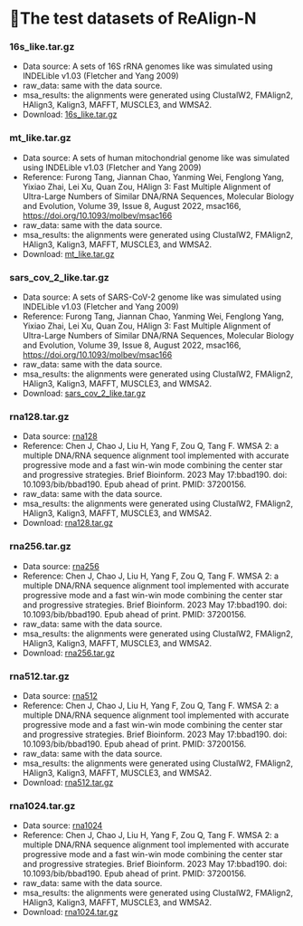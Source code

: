# 🔬The test datasets of ReAlign-N

### 16s_like.tar.gz
 - Data source: A sets of 16S rRNA genomes like was simulated using INDELible v1.03 (Fletcher and Yang 2009)
 - raw_data: same with the data source.
 - msa_results: the alignments were generated using ClustalW2, FMAlign2, HAlign3, Kalign3, MAFFT, MUSCLE3, and WMSA2.
 - Download: [16s_like.tar.gz](http://lab.malab.cn/soft/ReAlign-N/data/16s_like.tar.gz)

### mt_like.tar.gz
 - Data source: A sets of human mitochondrial genome like was simulated using INDELible v1.03 (Fletcher and Yang 2009)
 - Reference: Furong Tang, Jiannan Chao, Yanming Wei, Fenglong Yang, Yixiao Zhai, Lei Xu, Quan Zou, HAlign 3: Fast Multiple Alignment of Ultra-Large Numbers of Similar DNA/RNA Sequences, Molecular Biology and Evolution, Volume 39, Issue 8, August 2022, msac166, https://doi.org/10.1093/molbev/msac166
 - raw_data: same with the data source.
 - msa_results: the alignments were generated using ClustalW2, FMAlign2, HAlign3, Kalign3, MAFFT, MUSCLE3, and WMSA2.
 - Download: [mt_like.tar.gz](http://lab.malab.cn/soft/ReAlign-N/data/mt_like.tar.gz)

### sars_cov_2_like.tar.gz
 - Data source: A sets of SARS-CoV-2 genome like was simulated using INDELible v1.03 (Fletcher and Yang 2009)
 - Reference: Furong Tang, Jiannan Chao, Yanming Wei, Fenglong Yang, Yixiao Zhai, Lei Xu, Quan Zou, HAlign 3: Fast Multiple Alignment of Ultra-Large Numbers of Similar DNA/RNA Sequences, Molecular Biology and Evolution, Volume 39, Issue 8, August 2022, msac166, https://doi.org/10.1093/molbev/msac166
 - raw_data: same with the data source.
 - msa_results: the alignments were generated using ClustalW2, FMAlign2, HAlign3, Kalign3, MAFFT, MUSCLE3, and WMSA2.
 - Download: [sars_cov_2_like.tar.gz](http://lab.malab.cn/soft/ReAlign-N/data/sars_cov_2_like.tar.gz)

### rna128.tar.gz
 - Data source: [rna128](http://lab.malab.cn/soft/WMSA2/data/RNA-255.zip)
 - Reference: Chen J, Chao J, Liu H, Yang F, Zou Q, Tang F. WMSA 2: a multiple DNA/RNA sequence alignment tool implemented with accurate progressive mode and a fast win-win mode combining the center star and progressive strategies. Brief Bioinform. 2023 May 17:bbad190. doi: 10.1093/bib/bbad190. Epub ahead of print. PMID: 37200156.
 - raw_data: same with the data source.
 - msa_results: the alignments were generated using ClustalW2, FMAlign2, HAlign3, Kalign3, MAFFT, MUSCLE3, and WMSA2.
 - Download: [rna128.tar.gz](http://lab.malab.cn/soft/ReAlign-N/data/rna128.tar.gz)

### rna256.tar.gz
 - Data source: [rna256](http://lab.malab.cn/soft/WMSA2/data/RNA-511.zip)
  - Reference: Chen J, Chao J, Liu H, Yang F, Zou Q, Tang F. WMSA 2: a multiple DNA/RNA sequence alignment tool implemented with accurate progressive mode and a fast win-win mode combining the center star and progressive strategies. Brief Bioinform. 2023 May 17:bbad190. doi: 10.1093/bib/bbad190. Epub ahead of print. PMID: 37200156.
 - raw_data: same with the data source.
 - msa_results: the alignments were generated using ClustalW2, FMAlign2, HAlign3, Kalign3, MAFFT, MUSCLE3, and WMSA2.
 - Download: [rna256.tar.gz](http://lab.malab.cn/soft/ReAlign-N/data/rna256.tar.gz)

### rna512.tar.gz
 - Data source: [rna512](http://lab.malab.cn/soft/WMSA2/data/RNA-1023.zip)
 - Reference: Chen J, Chao J, Liu H, Yang F, Zou Q, Tang F. WMSA 2: a multiple DNA/RNA sequence alignment tool implemented with accurate progressive mode and a fast win-win mode combining the center star and progressive strategies. Brief Bioinform. 2023 May 17:bbad190. doi: 10.1093/bib/bbad190. Epub ahead of print. PMID: 37200156.
 - raw_data: same with the data source.
 - msa_results: the alignments were generated using ClustalW2, FMAlign2, HAlign3, Kalign3, MAFFT, MUSCLE3, and WMSA2.
 - Download: [rna512.tar.gz](http://lab.malab.cn/soft/ReAlign-N/data/rna512.tar.gz)

### rna1024.tar.gz
 - Data source: [rna1024](http://lab.malab.cn/soft/WMSA2/data/RNA-2047.zip)
  - Reference: Chen J, Chao J, Liu H, Yang F, Zou Q, Tang F. WMSA 2: a multiple DNA/RNA sequence alignment tool implemented with accurate progressive mode and a fast win-win mode combining the center star and progressive strategies. Brief Bioinform. 2023 May 17:bbad190. doi: 10.1093/bib/bbad190. Epub ahead of print. PMID: 37200156.
 - raw_data: same with the data source.
 - msa_results: the alignments were generated using ClustalW2, FMAlign2, HAlign3, Kalign3, MAFFT, MUSCLE3, and WMSA2.
 - Download: [rna1024.tar.gz](http://lab.malab.cn/soft/ReAlign-N/data/rna1024.tar.gz)
